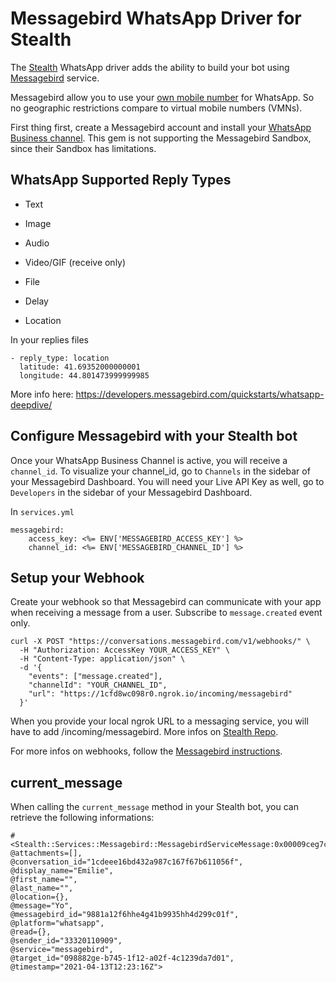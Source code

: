 # Messagebird WhatsApp Driver for Stealth

The [Stealth](https://github.com/hellostealth/stealth) WhatsApp driver adds the ability to build your bot using [Messagebird](https://www.messagebird.com/en/solutions/whatsapp-api) service.

Messagebird allow you to use your [own mobile number](https://support.messagebird.com/hc/en-us/articles/360000244558-How-to-pick-a-number-for-WhatsApp-Business) for WhatsApp. So no geographic restrictions compare to virtual mobile numbers (VMNs).

First thing first, create a Messagebird account and install your [WhatsApp Business channel](https://support.messagebird.com/hc/en-us/articles/360000258437-WhatsApp-Business-step-by-step-onboarding). This gem is not supporting the Messagebird Sandbox, since their Sandbox has limitations.

## WhatsApp Supported Reply Types

* Text
* Image
* Audio
* Video/GIF (receive only)
* File
* Delay

* Location

In your replies files
```
- reply_type: location
  latitude: 41.69352000000001
  longitude: 44.801473999999985
```

More info here: https://developers.messagebird.com/quickstarts/whatsapp-deepdive/

## Configure Messagebird with your Stealth bot
Once your WhatsApp Business Channel is active, you will receive a `channel_id`.
To visualize your channel_id, go to `Channels` in the sidebar of your Messagebird Dashboard.
You will need your Live API Key as well, go to `Developers` in the sidebar of your Messagebird Dashboard.

In `services.yml`
```
messagebird:
    access_key: <%= ENV['MESSAGEBIRD_ACCESS_KEY'] %>
    channel_id: <%= ENV['MESSAGEBIRD_CHANNEL_ID'] %>
```

## Setup your Webhook
Create your webhook so that Messagebird can communicate with your app when receiving a message from a user.
Subscribe to `message.created` event only.

```
curl -X POST "https://conversations.messagebird.com/v1/webhooks/" \
  -H "Authorization: AccessKey YOUR_ACCESS_KEY" \
  -H "Content-Type: application/json" \
  -d '{
    "events": ["message.created"],
    "channelId": "YOUR_CHANNEL_ID",
    "url": "https://1cfd8wc098r0.ngrok.io/incoming/messagebird"
  }'
```
When you provide your local ngrok URL to a messaging service, you will have to add /incoming/messagebird. More infos on [Stealth Repo](https://github.com/hellostealth/stealth/wiki/Local-Development).

For more infos on webhooks, follow the [Messagebird instructions](https://developers.messagebird.com/api/conversations/#create-webhook).

## current_message
When calling the `current_message` method in your Stealth bot, you can retrieve the following informations:
```
#<Stealth::Services::Messagebird::MessagebirdServiceMessage:0x00009ceg7cef4cd3
@attachments=[],
@conversation_id="1cdeee16bd432a987c167f67b611056f",
@display_name="Emilie",
@first_name="",
@last_name="",
@location={},
@message="Yo",
@messagebird_id="9881a12f6hhe4g41b9935hh4d299c01f",
@platform="whatsapp",
@read={},
@sender_id="33320110909",
@service="messagebird",
@target_id="098882ge-b745-1f12-a02f-4c1239da7d01",
@timestamp="2021-04-13T12:23:16Z">
```
